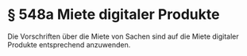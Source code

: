 # § 548a Miete digitaler Produkte
Die Vorschriften über die Miete von Sachen sind auf die Miete digitaler Produkte entsprechend anzuwenden.